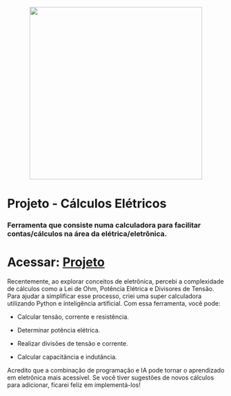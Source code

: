 <p align='center'>
<img src="https://github.com/user-attachments/assets/c01756a9-9b52-4944-8207-ce23c7d46b33" height="400"/>
</p>



# Projeto - Cálculos Elétricos
### Ferramenta que consiste numa calculadora para facilitar contas/cálculos na área da elétrica/eletrônica.

# Acessar: <a href="https://calculos-eletricos.vercel.app/"> Projeto </a>

Recentemente, ao explorar conceitos de eletrônica, percebi a complexidade de cálculos como a Lei de Ohm, Potência Elétrica e Divisores de Tensão. Para ajudar a simplificar esse processo, criei uma super calculadora utilizando Python e inteligência artificial.
Com essa ferramenta, você pode:

* Calcular tensão, corrente e resistência.

* Determinar potência elétrica.

* Realizar divisões de tensão e corrente.

* Calcular capacitância e indutância.

Acredito que a combinação de programação e IA pode tornar o aprendizado em eletrônica mais acessível. Se você tiver sugestões de novos cálculos para adicionar, ficarei feliz em implementá-los!
